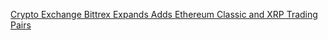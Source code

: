 [Crypto Exchange Bittrex Expands Adds Ethereum Classic and XRP Trading Pairs](https://cointelegraph.com/news/crypto-exchange-bittrex-expands-adds-ethereum-classic-and-xrp-trading-pairs)